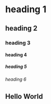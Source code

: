 # heading 1
## heading 2
### heading 3
#### heading 4
##### heading 5
###### heading 6
## Hello World
